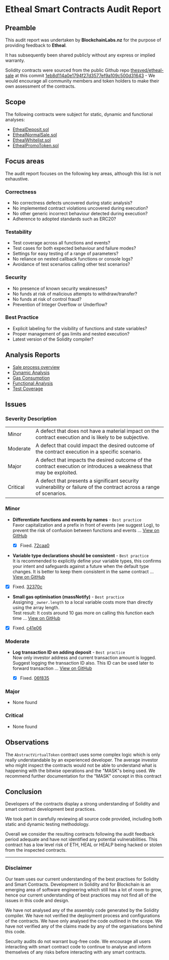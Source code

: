 # Etheal Smart Contracts Audit Report

## Preamble
This audit report was undertaken by **BlockchainLabs.nz** for the purpose of providing feedback to **Etheal**.

It has subsequently been shared publicly without any express or implied warranty.

Solidity contracts were sourced from the public Github repo [thesved/etheal-sale](https://github.com/thesved/etheal-sale) at this commit [1eb8d114a0e1794f27d3577ef9a109c500d31643](https://github.com/thesved/etheal-sale/commit/1eb8d114a0e1794f27d3577ef9a109c500d31643) - We would encourage all community members and token holders to make their own assessment of the contracts.

## Scope
The following contracts were subject for static, dynamic and functional analyses:

- [EthealDeposit.sol](https://github.com/thesved/etheal-sale/blob/1eb8d114a0e1794f27d3577ef9a109c500d31643/contracts/EthealDeposit.sol)
- [EthealNormalSale.sol](https://github.com/thesved/etheal-sale/blob/1eb8d114a0e1794f27d3577ef9a109c500d31643/contracts/EthealNormalSale.sol)
- [EthealWhitelist.sol](https://github.com/thesved/etheal-sale/blob/1eb8d114a0e1794f27d3577ef9a109c500d31643/contracts/EthealWhitelist.sol)
- [EthealPromoToken.sol](https://github.com/thesved/etheal-sale/blob/1eb8d114a0e1794f27d3577ef9a109c500d31643/contracts/EthealPromoToken.sol)

## Focus areas
The audit report focuses on the following key areas, although this list is not exhaustive.

### Correctness
- No correctness defects uncovered during static analysis?
- No implemented contract violations uncovered during execution?
- No other generic incorrect behaviour detected during execution?
- Adherence to adopted standards such as ERC20?

### Testability
- Test coverage across all functions and events?
- Test cases for both expected behaviour and failure modes?
- Settings for easy testing of a range of parameters?
- No reliance on nested callback functions or console logs?
- Avoidance of test scenarios calling other test scenarios?

### Security
- No presence of known security weaknesses?
- No funds at risk of malicious attempts to withdraw/transfer?
- No funds at risk of control fraud?
- Prevention of Integer Overflow or Underflow?

### Best Practice
- Explicit labeling for the visibility of functions and state variables?
- Proper management of gas limits and nested execution?
- Latest version of the Solidity compiler?

## Analysis Reports

- [Sale process overview](sales-process.md)
- [Dynamic Analysis](dynamic-analysis.md)
- [Gas Consumption](gas-consumption-report.md)
- [Functional Analysis](functional-tests.md)
- [Test Coverage](test-coverage.md)

## Issues

### Severity Description
<table>
<tr>
  <td>Minor</td>
  <td>A defect that does not have a material impact on the contract execution and is likely to be subjective.</td>
</tr>
<tr>
  <td>Moderate</td>
  <td>A defect that could impact the desired outcome of the contract execution in a specific scenario.</td>
</tr>
<tr>
  <td>Major</td>
  <td> A defect that impacts the desired outcome of the contract execution or introduces a weakness that may be exploited.</td>
</tr>
<tr>
  <td>Critical</td>
  <td>A defect that presents a significant security vulnerability or failure of the contract across a range of scenarios.</td>
</tr>
</table>

### Minor

- **Differentiate functions and events by names** - `Best practice`
<br>Favor capitalization and a prefix in front of events (we suggest Log), to prevent the risk of confusion between functions and events ... [View on GitHub](https://github.com/BlockchainLabsNZ/etheal-contracts/issues/20)

  - [x] Fixed. [72caa0](https://github.com/thesved/etheal-sale/commit/72caa07d02192ae3328348f9f4364cf701ac85d0)

- **Variable type declarations should be consistent** - `Best practice`
<br>It is recommended to explicitly define your variable types, this confirms your intent and safeguards against a future when the default type changes. It is better to keep them consistent in the same contract ... [View on GitHub](https://github.com/BlockchainLabsNZ/etheal-contracts/issues/16)

- [x] Fixed. [32370c](https://github.com/thesved/etheal-sale/commit/32370ca3b789cf57af5be14f57174265d9ffb216)

- **Small gas optimisation (massNotify)** - `Best practice`
<br>Assigning `_owner.length` to a local variable costs more than directly using the array length.<br>Test result: It costs around 10 gas more on calling this function each time ... [View on GitHub](https://github.com/BlockchainLabsNZ/etheal-contracts/issues/15)

- [x] Fixed. [c41e06](https://github.com/thesved/etheal-sale/commit/c41e06ed5daa912acc3f04c29638eedb3cb46e6c)

### Moderate

- **Log transaction ID on adding deposit** - `Best practice`
<br>Now only investor address and current transaction amount is logged. Suggest logging the transaction ID also. This ID can be used later to forward transaction ... [View on GitHub](https://github.com/BlockchainLabsNZ/etheal-contracts/issues/18)

  - [x] Fixed. [06f835](https://github.com/thesved/etheal-sale/commit/06f835ffffbc7e849da2585bd14660c1b4fed189)


### Major

- None found

### Critical

- None found

## Observations

The `AbstractVirtualToken` contract uses some complex logic which is only really understandable by an experienced developer. The average investor who might inspect the contracts would not be able to understand what is happening with the bitwise operations and the "MASK"s being used. We recommend further documentation for the "MASK" concept in this contract

## Conclusion

Developers of the contracts display a strong understanding of Solidity and smart contract development best practices.

We took part in carefully reviewing all source code provided, including both static and dynamic testing methodology.

Overall we consider the resulting contracts following the audit feedback period adequate and have not identified any potential vulnerabilities. This contract has a low level risk of ETH, HEAL or HEALP being hacked or stolen from the inspected contracts.

___

### Disclaimer

Our team uses our current understanding of the best practises for Solidity and Smart Contracts. Development in Solidity and for Blockchain is an emerging area of software engineering which still has a lot of room to grow, hence our current understanding of best practices may not find all of the issues in this code and design.

We have not analysed any of the assembly code generated by the Solidity compiler. We have not verified the deployment process and configurations of the contracts. We have only analysed the code outlined in the scope. We have not verified any of the claims made by any of the organisations behind this code.

Security audits do not warrant bug-free code. We encourage all users interacting with smart contract code to continue to analyse and inform themselves of any risks before interacting with any smart contracts.


